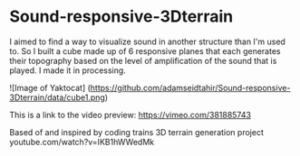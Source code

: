 # Sound-responsive-3Dterrain
I aimed to find a way to visualize sound in another structure than I'm used to. 
So I built a cube made up of 6 responsive planes that each generates their topography 
based on the level of amplification of the sound that is played. I made it in processing. 


![Image of Yaktocat]
(https://github.com/adamseidtahir/Sound-responsive-3Dterrain/data/cube1.png)





This is a link to the video preview: https://vimeo.com/381885743  

Based of and inspired by coding trains 3D terrain generation project youtube.com/watch?v=IKB1hWWedMk
